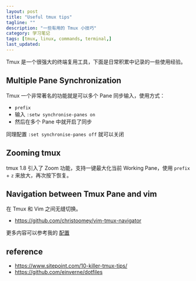 ```yaml
---
layout: post
title: "Useful tmux tips"
tagline: ""
description: "一些有用的 Tmux 小技巧"
category: 学习笔记
tags: [tmux, linux, commands, terminal,]
last_updated:
---
```


Tmux 是一个很强大的终端复用工具，下面是日常积累中记录的一些使用经验。


## Multiple Pane Synchronization
Tmux 一个非常著名的功能就是可以多个 Pane 同步输入，使用方式：

- `prefix`
- 输入 `:setw synchronise-panes on`
- 然后在多个 Pane 中就开启了同步

同理配置 `:set synchronise-panes off` 就可以关闭


## Zooming tmux
tmux 1.8 引入了 Zoom 功能，支持一键最大化当前 Working Pane，使用 `prefix` + `z` 来放大，再次按下恢复。


## Navigation between Tmux Pane and vim
在 Tmux 和 Vim 之间无缝切换。

- <https://github.com/christoomey/vim-tmux-navigator>

更多内容可以参考我的 [配置](https://github.com/einverne/dotfiles)

## reference

- <https://www.sitepoint.com/10-killer-tmux-tips/>
- <https://github.com/einverne/dotfiles>
